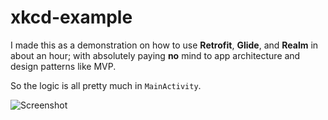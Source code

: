 # xkcd-example

I made this as a demonstration on how to use **Retrofit**, **Glide**, and **Realm** in about an hour; with absolutely paying **no** mind to app architecture and design patterns like MVP.

So the logic is all pretty much in `MainActivity`.

![Screenshot](https://raw.githubusercontent.com/zhuinden/xkcd-example/master/xkcd-app.PNG)

